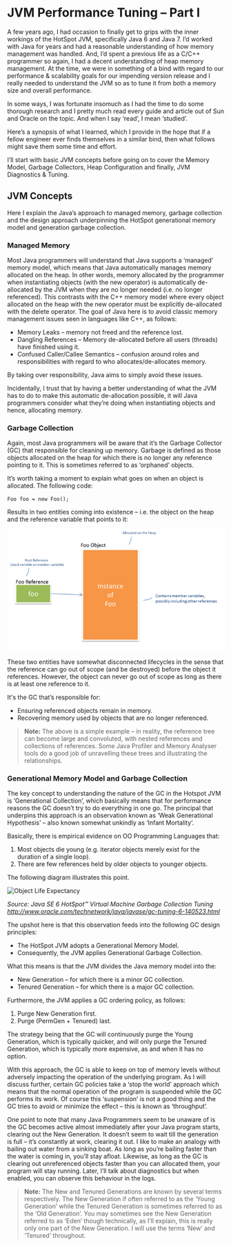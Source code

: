 # JVM Performance Tuning – Part I
A few years ago, I had occasion to finally get to grips with the inner workings of the HotSpot JVM, specifically Java 6 and Java 7. I’d worked with Java for years and had a reasonable understanding of how memory management was handled. And, I’d spent a previous life as a C/C++ programmer so again, I had a decent understanding of heap memory management. At the time, we were in something of a bind with regard to our performance & scalability goals for our impending version release and I really needed to understand the JVM so as to tune it from both a memory size and overall performance. 

In some ways, I was fortunate insomuch as I had the time to do some thorough research and I pretty much read every guide and article out of Sun and Oracle on the topic. And when I say ‘read’, I mean ‘studied’. 

Here’s a synopsis of what I learned, which I provide in the hope that if a fellow engineer ever finds themselves in a similar bind, then what follows might save them some time and effort. 

I’ll start with basic JVM concepts before going on to cover the Memory Model, Garbage Collectors, Heap Configuration and finally, JVM Diagnostics & Tuning. 

## JVM Concepts
Here I explain the Java’s approach to managed memory, garbage collection and the design approach underpinning the HotSpot generational memory model and generation garbage collection.

### Managed Memory
Most Java programmers will understand that Java supports a ‘managed’ memory model, which means that Java automatically manages memory allocated on the heap. In other words, memory allocated by the programmer when instantiating objects (with the new operator) is automatically de-allocated by the JVM when they are no longer needed (i.e. no longer referenced). 
This contrasts with the C++ memory model where every object allocated on the heap with the new operator must be explicitly de-allocated with the delete operator.
The goal of Java here is to avoid classic memory management issues seen in languages like C++, as follows:
* Memory Leaks – memory not freed and the reference lost.
* Dangling References – Memory de-allocated before all users (threads) have finished using it.
* Confused Caller/Callee Semantics – confusion around roles and responsibilities with regard to who allocates/de-allocates memory.

By taking over responsibility, Java aims to simply avoid these issues.

Incidentally, I trust that by having a better understanding of what the JVM has to do to make this automatic de-allocation possible, it will Java programmers consider what they’re doing when instantiating objects and hence, allocating memory.

### Garbage Collection
Again, most Java programmers will be aware that it’s the Garbage Collector (GC) that responsible for cleaning up memory. Garbage is defined as those objects allocated on the heap for which there is no longer any reference pointing to it. This is sometimes referred to as ‘orphaned’ objects. 

It’s worth taking a moment to explain what goes on when an object is allocated. The following code:

    Foo foo = new Foo();

Results in two entities coming into existence – i.e. the object on the heap and the reference variable that points to it:

![Object Structure](./rcs/java-object-structure.png)
 
These two entities have somewhat disconnected lifecycles in the sense that the reference can go out of scope (and be destroyed) before the object it references. However, the object can never go out of scope as long as there is at least one reference to it. 

It's the GC that’s responsible for:
* Ensuring referenced objects remain in memory. 
* Recovering memory used by objects that are no longer referenced. 

>**Note:** The above is a simple example – in reality, the reference tree can become large and convoluted, with nested references and collections of references. Some Java Profiler and Memory Analyser tools do a good job of unravelling these trees and illustrating the relationships. 

### Generational Memory Model and Garbage Collection
The key concept to understanding the nature of the GC in the Hotspot JVM is ‘Generational Collection’, which basically means that for performance reasons the GC doesn’t try to do everything in one go. The principal that underpins this approach is an observation known as ‘Weak Generational Hypothesis’ – also known somewhat unkindly as ‘Infant Mortality’. 

Basically, there is empirical evidence on OO Programming Languages that:

1.	Most objects die young (e.g. iterator objects merely exist for the duration of a single loop).
2.	There are few references held by older objects to younger objects.

The following diagram illustrates this point. 

![Object Life Expectancy](./rcs/Object%20Life%20Expectancy.png) 

_Source: Java SE 6 HotSpot™ Virtual Machine Garbage Collection Tuning
http://www.oracle.com/technetwork/java/javase/gc-tuning-6-140523.html_


 The upshot here is that this observation feeds into the following GC design principles:
* The HotSpot JVM adopts a Generational Memory Model.
* Consequently, the JVM applies Generational  Garbage Collection. 

What this means is that the JVM divides the Java memory model into the:
* New Generation – for which there is a minor GC collection.
* Tenured Generation – for which there is a major GC collection.

Furthermore, the JVM applies a GC ordering policy, as follows:
1.	Purge New Generation first.
2.	Purge (PermGen + Tenured) last.

The strategy being that the GC will continuously purge the Young Generation, which is typically quicker, and will only purge the Tenured Generation, which is typically more expensive, as and when it has no option. 

With this approach, the GC is able to keep on top of memory levels without adversely impacting the operation of the underlying program. As I will discuss further, certain GC policies take a ‘stop the world’ approach which means that the normal operation of the program is suspended while the GC performs its work. Of course this ‘suspension’ is not a good thing and the GC tries to avoid or minimize the effect – this is known as ‘throughput’. 

One point to note that many Java Programmers seem to be unaware of is the GC becomes active almost immediately after your Java program starts, clearing out the New Generation. It doesn’t seem to wait till the generation is full – it’s constantly at work, clearing it out. I like to make an analogy with bailing out water from a sinking boat. As long as you’re bailing faster than the water is coming in, you’ll stay afloat. Likewise, as long as the GC is clearing out unreferenced objects faster than you can allocated them, your program will stay running. Later, I’ll talk about diagnostics but when enabled, you can observe this behaviour in the logs. 

>**Note:** The New and Tenured Generations are known by several terms respectively. The New Generation if often referred to as the ‘Young Generation’ while the Tenured Generation is sometimes referred to as the ‘Old Generation’. You may sometimes see the New Generation referred to as ‘Eden’ though technically, as I’ll explain, this is really only one part of the New Generation. I will use the terms ‘New’ and ‘Tenured’ throughout.
